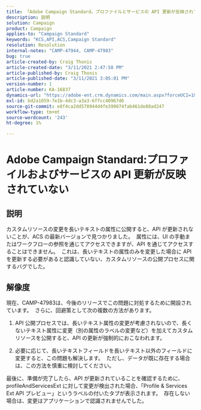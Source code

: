 ```yaml
---
title: 「Adobe Campaign Standard。プロファイルとサービスの API 更新が反映されていない»
description: 説明
solution: Campaign
product: Campaign
applies-to: "Campaign Standard"
keywords: "KCS,API,ACS,Campaign Standard"
resolution: Resolution
internal-notes: "CAMP-47944, CAMP-47983"
bug: true
article-created-by: Craig Thonis
article-created-date: "3/11/2021 2:47:58 PM"
article-published-by: Craig Thonis
article-published-date: "3/11/2021 3:05:01 PM"
version-number: 1
article-number: KA-16837
dynamics-url: "https://adobe-ent.crm.dynamics.com/main.aspx?forceUCI=1&pagetype=entityrecord&etn=knowledgearticle&id=9e584fc3-7882-eb11-a812-000d3a3b2c6b"
exl-id: bd2a1059-7e1b-4dc3-a3a3-6ffcc40967d6
source-git-commit: e8f4ca2dd578944d4fe399074fab461de88ad247
workflow-type: tm+mt
source-wordcount: '243'
ht-degree: 1%

---
```


# Adobe Campaign Standard:プロファイルおよびサービスの API 更新が反映されていない

## 説明


カスタムリソースの変更を長いテキストの属性に公開すると、API が更新されないことが、ACS の最新バージョンで見つかりました。  属性には、UI の手動またはワークフローの参照を通じてアクセスできますが、API を通じてアクセスすることはできません。  これは、長いテキストの属性のみを変更した場合に API を更新する必要があると認識していない、カスタムリソースの公開プロセスに関するバグでした。


## 解像度


現在、CAMP-47983は、今後のリリースでこの問題に対処するために開設されています。  さらに、回避策として次の複数の方法があります。

1) API 公開プロセスでは、長いテキスト属性の変更が考慮されないので、長くないテキスト属性に変更（別の属性のラベルの変更など）を加えてカスタムリソースを公開すると、API の更新が強制的におこなわれます。

2) 必要に応じて、長いテキストフィールドを長いテキスト以外のフィールドに変更すると、この問題も解決します。  ただし、データが既に存在する場合は、この方法を慎重に検討してください。



最後に、準備が完了したら、API が更新されていることを確認するために、profileAndServicesExt に対して変更が検出された場合、「Profile &amp; Services Ext API プレビュー」というラベルの付いたタブが表示されます。  存在しない場合は、変更はアプリケーションで認識されませんでした。
